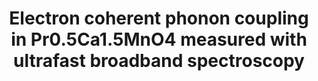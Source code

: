 ---
layout: default
title: Electron coherent phonon coupling in Pr0.5Ca1.5MnO4 measured with ultrafast broadband spectroscopy
authors: Emmanuel B Amuah, Khalid M Siddiqui, <b>Maurizio Monti</b>, Daniel Pérez-Salinas, Hanna Strojecka, Thomas H Meyland, Allan S Johnson, Simon E Wall
publication: ArXiv
year: 2025
number: 2
doi: https://arxiv.org/abs/2508.14834
---